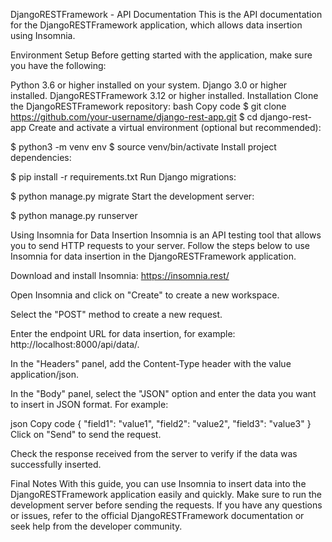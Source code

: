 DjangoRESTFramework - API Documentation
This is the API documentation for the DjangoRESTFramework application, which allows data insertion using Insomnia.

Environment Setup
Before getting started with the application, make sure you have the following:

Python 3.6 or higher installed on your system.
Django 3.0 or higher installed.
DjangoRESTFramework 3.12 or higher installed.
Installation
Clone the DjangoRESTFramework repository:
bash
Copy code
$ git clone https://github.com/your-username/django-rest-app.git
$ cd django-rest-app
Create and activate a virtual environment (optional but recommended):

$ python3 -m venv env
$ source venv/bin/activate
Install project dependencies:

$ pip install -r requirements.txt
Run Django migrations:

$ python manage.py migrate
Start the development server:

$ python manage.py runserver

Using Insomnia for Data Insertion
Insomnia is an API testing tool that allows you to send HTTP requests to your server. Follow the steps below to use Insomnia for data insertion in the DjangoRESTFramework application.

Download and install Insomnia: https://insomnia.rest/

Open Insomnia and click on "Create" to create a new workspace.

Select the "POST" method to create a new request.

Enter the endpoint URL for data insertion, for example: http://localhost:8000/api/data/.

In the "Headers" panel, add the Content-Type header with the value application/json.

In the "Body" panel, select the "JSON" option and enter the data you want to insert in JSON format. For example:

json
Copy code
{
  "field1": "value1",
  "field2": "value2",
  "field3": "value3"
}
Click on "Send" to send the request.

Check the response received from the server to verify if the data was successfully inserted.

Final Notes
With this guide, you can use Insomnia to insert data into the DjangoRESTFramework application easily and quickly. Make sure to run the development server before sending the requests. If you have any questions or issues, refer to the official DjangoRESTFramework documentation or seek help from the developer community.

